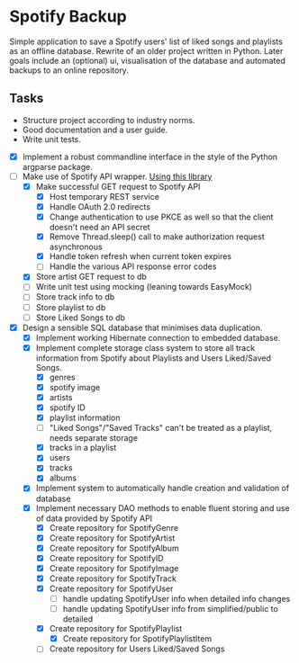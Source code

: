 # Spotify Backup

Simple application to save a Spotify users' list of liked songs and
playlists as an offline database. Rewrite of an older project written in
Python. Later goals include an (optional) ui, visualisation of the
database and automated backups to an online repository.

## Tasks

- Structure project according to industry norms.
- Good documentation and a user guide.
- Write unit tests.
- [x] Implement a robust commandline interface in the style of the Python argparse package.
- [ ] Make use of Spotify API wrapper. [Using this library](
  https://github.com/spotify-web-api-java/spotify-web-api-java/)
  - [x] Make successful GET request to Spotify API
    - [x] Host temporary REST service
    - [x] Handle OAuth 2.0 redirects
    - [x] Change authentication to use PKCE as well so that the client doesn't need an API secret
    - [x] Remove Thread.sleep() call to make authorization request asynchronous
    - [x] Handle token refresh when current token expires
    - [ ] Handle the various API response error codes
  - [x] Store artist GET request to db
  - [ ] Write unit test using mocking (leaning towards EasyMock)
  - [ ] Store track info to db
  - [ ] Store playlist to db
  - [ ] Store Liked Songs to db
- [x] Design a sensible SQL database that minimises data duplication.
    - [x] Implement working Hibernate connection to embedded database.
    - [x] Implement complete storage class system to store all track information from Spotify about Playlists and Users
      Liked/Saved Songs.
        - [x] genres
        - [x] spotify image
        - [x] artists
        - [x] spotify ID
        - [x] playlist information 
        - [ ] "Liked Songs"/"Saved Tracks" can't be treated as a playlist, needs separate storage
        - [x] tracks in a playlist
        - [x] users
        - [x] tracks
        - [x] albums
    - [x] Implement system to automatically handle creation and validation of database
    - [x] Implement necessary DAO methods to enable fluent storing and use of data provided by Spotify API
        - [x] Create repository for SpotifyGenre
        - [x] Create repository for SpotifyArtist
        - [x] Create repository for SpotifyAlbum
        - [x] Create repository for SpotifyID
        - [x] Create repository for SpotifyImage
        - [x] Create repository for SpotifyTrack
        - [x] Create repository for SpotifyUser
          - [ ] handle updating SpotifyUser info when detailed info changes
          - [ ] handle updating SpotifyUser info from simplified/public to detailed
        - [x] Create repository for SpotifyPlaylist
          - [x] Create repository for SpotifyPlaylistItem
        - [ ] Create repository for Users Liked/Saved Songs

[//]: # (## Documentation)

[//]: # ([*See wiki page on github*]&#40;https://github.com/JorritScholten/SpotifyBackup/wiki&#41;)

